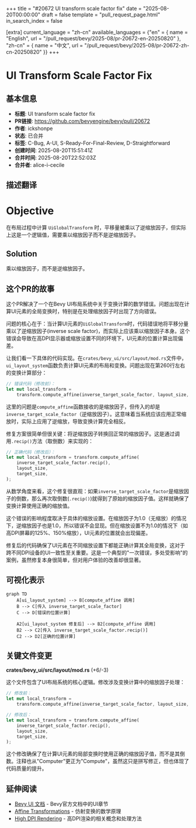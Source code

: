 +++
title = "#20672 UI transform scale factor fix"
date = "2025-08-20T00:00:00"
draft = false
template = "pull_request_page.html"
in_search_index = false

[extra]
current_language = "zh-cn"
available_languages = {"en" = { name = "English", url = "/pull_request/bevy/2025-08/pr-20672-en-20250820" }, "zh-cn" = { name = "中文", url = "/pull_request/bevy/2025-08/pr-20672-zh-cn-20250820" }}
+++

# UI Transform Scale Factor Fix

## 基本信息
- **标题**: UI transform scale factor fix
- **PR链接**: https://github.com/bevyengine/bevy/pull/20672
- **作者**: ickshonpe
- **状态**: 已合并
- **标签**: C-Bug, A-UI, S-Ready-For-Final-Review, D-Straightforward
- **创建时间**: 2025-08-20T15:51:41Z
- **合并时间**: 2025-08-20T22:52:03Z
- **合并者**: alice-i-cecile

## 描述翻译
# Objective

在布局过程中计算 `UiGlobalTransform` 时，平移量被乘以了逆缩放因子，但实际上这是一个逻辑值，需要乘以缩放因子而不是逆缩放因子。

## Solution

乘以缩放因子，而不是逆缩放因子。

## 这个PR的故事

这个PR解决了一个在Bevy UI布局系统中关于变换计算的数学错误。问题出现在计算UI元素的全局变换时，特别是在处理缩放因子时出现了方向错误。

问题的核心在于：当计算UI元素的`UiGlobalTransform`时，代码错误地将平移分量乘以了逆缩放因子(inverse scale factor)，而实际上应该乘以缩放因子本身。这个错误会导致在高DPI显示器或缩放设置不同的环境下，UI元素的位置计算出现偏差。

让我们看一下具体的代码实现。在`crates/bevy_ui/src/layout/mod.rs`文件中，`ui_layout_system`函数负责计算UI元素的布局和变换。问题出现在第260行左右的变换计算部分：

```rust
// 错误代码（修改前）：
let mut local_transform =
    transform.compute_affine(inverse_target_scale_factor, layout_size, target_size);
```

这里的问题是`compute_affine`函数接收的是缩放因子，但传入的却是`inverse_target_scale_factor`（逆缩放因子）。这意味着当系统应该应用正常缩放时，实际上应用了逆缩放，导致变换计算完全相反。

修复方案很简单但很关键：将逆缩放因子转换回正常的缩放因子。这是通过调用`.recip()`方法（取倒数）来实现的：

```rust
// 正确代码（修改后）：
let mut local_transform = transform.compute_affine(
    inverse_target_scale_factor.recip(),
    layout_size,
    target_size,
);
```

从数学角度来看，这个修复很直观：如果`inverse_target_scale_factor`是缩放因子的倒数，那么再次取倒数(`.recip()`)就得到了原始的缩放因子值。这样就确保了变换计算使用正确的缩放值。

这个错误的影响程度取决于具体的缩放设置。在缩放因子为1.0（无缩放）的情况下，逆缩放因子也是1.0，所以错误不会显现。但在缩放设置不为1.0的情况下（如高DPI屏幕的125%、150%缩放），UI元素的位置就会出现偏差。

修复后的代码确保了UI元素在不同缩放设置下都能正确计算其全局变换，这对于跨不同DPI设备的UI一致性至关重要。这是一个典型的"一次错误，多处受影响"的案例，虽然修复本身很简单，但对用户体验的改善却很显著。

## 可视化表示

```mermaid
graph TD
    A[ui_layout_system] --> B[compute_affine 调用]
    B --> C[传入 inverse_target_scale_factor]
    C --> D[错误的位置计算]
    
    A2[ui_layout_system 修复后] --> B2[compute_affine 调用]
    B2 --> C2[传入 inverse_target_scale_factor.recip()]
    C2 --> D2[正确的位置计算]
```

## 关键文件变更

**crates/bevy_ui/src/layout/mod.rs** (+6/-3)

这个文件包含了UI布局系统的核心逻辑。修改涉及变换计算中的缩放因子处理：

```rust
// 修改前：
let mut local_transform =
    transform.compute_affine(inverse_target_scale_factor, layout_size, target_size);

// 修改后：
let mut local_transform = transform.compute_affine(
    inverse_target_scale_factor.recip(),
    layout_size,
    target_size,
);
```

这个修改确保了在计算UI元素的局部变换时使用正确的缩放因子值，而不是其倒数。注释也从"Computer"更正为"Compute"，虽然这只是拼写修正，但也体现了代码质量的提升。

## 延伸阅读

- [Bevy UI 文档](https://bevyengine.org/learn/books/introduction/) - Bevy官方文档中的UI章节
- [Affine Transformations](https://en.wikipedia.org/wiki/Affine_transformation) - 仿射变换的数学原理
- [High DPI Rendering](https://docs.rs/bevy/latest/bevy/prelude/struct.Window.html#method.scale_factor) - 高DPI渲染的相关概念和处理方法